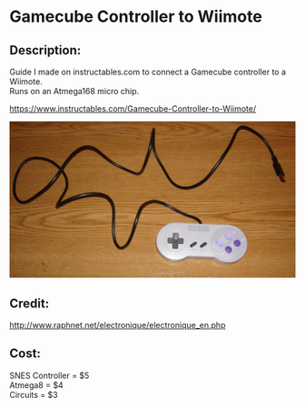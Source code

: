 # Gamecube Controller to Wiimote

Description:  
------------------------------------  
Guide I made on instructables.com to connect a Gamecube controller to a Wiimote.  
Runs on an Atmega168 micro chip.  

https://www.instructables.com/Gamecube-Controller-to-Wiimote/

![Screenshot](https://github.com/timeblade0/snes_controller_to_usb/blob/main/5.JPG)

Credit:  
------------------------------------  
http://www.raphnet.net/electronique/electronique_en.php  

Cost:  
------------------  
SNES Controller = $5  
Atmega8 =  $4  
Circuits = $3  
